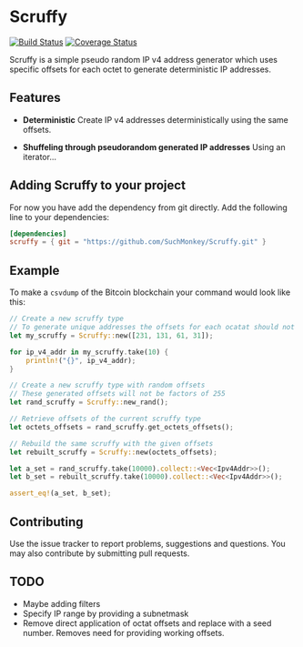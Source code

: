 # Scruffy

[![Build Status](https://travis-ci.org/SuchMonkey/Scruffy.svg?branch=master)](https://travis-ci.org/SuchMonkey/Scruffy)
[![Coverage Status](https://coveralls.io/repos/github/suchmonkey/scruffdy/badge.svg?branch=master)](https://coveralls.io/github/suchmonkey/scruffy?branch=master)

Scruffy is a simple pseudo random IP v4 address generator which uses specific offsets for each octet to generate deterministic IP addresses.
## Features

* **Deterministic**
  Create IP v4 addresses deterministically using the same offsets.

* **Shuffeling through pseudorandom generated IP addresses**
  Using an iterator...

## Adding Scruffy to your project

For now you have add the dependency from git directly.
Add the following line to your dependencies:

```toml
[dependencies]
scruffy = { git = "https://github.com/SuchMonkey/Scruffy.git" }
```

## Example

To make a `csvdump` of the Bitcoin blockchain your command would look like this:
```rust
// Create a new scruffy type
// To generate unique addresses the offsets for each ocatat should not be factors of 255
let my_scruffy = Scruffy::new([231, 131, 61, 31]);

for ip_v4_addr in my_scruffy.take(10) {
    println!("{}", ip_v4_addr);
}

// Create a new scruffy type with random offsets
// These generated offsets will not be factors of 255
let rand_scruffy = Scruffy::new_rand();

// Retrieve offsets of the current scruffy type
let octets_offsets = rand_scruffy.get_octets_offsets();

// Rebuild the same scruffy with the given offsets
let rebuilt_scruffy = Scruffy::new(octets_offsets);

let a_set = rand_scruffy.take(10000).collect::<Vec<Ipv4Addr>>();
let b_set = rebuilt_scruffy.take(10000).collect::<Vec<Ipv4Addr>>();

assert_eq!(a_set, b_set);
```

## Contributing

Use the issue tracker to report problems, suggestions and questions. You may also contribute by submitting pull requests.

## TODO

* Maybe adding filters
* Specify IP range by providing a subnetmask
* Remove direct application of octat offsets and replace with a seed number. Removes need for providing working offsets.
